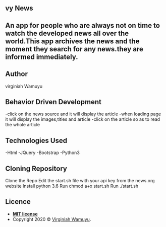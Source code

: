 ## vy News
## An app for people who are always not on time to watch the developed news all over the world.This app archives the news and the moment they search for any news.they are informed immediately.

## Author

virginiah Wamuyu

## Behavior Driven Development
-click on the news source and it will display the article
-when loading page it will display the images,titles and article
-click on the article so as to read the whole article

## Technologies Used
-Html
-JQuery
-Bootstrap
-Python3

## Cloning Repository

Clone the Repo
Edit the start.sh file with your api key from the news.org website
Install python 3.6
Run chmod a+x start.sh
Run ./start.sh

## Licence
- **[MIT license](http://opensource.org/licenses/mit-license.php)**
- Copyright 2020 © <a href="#" target="_blank">Virginiah Wamuyu</a>.

